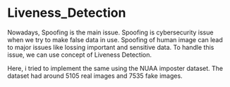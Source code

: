 # Liveness_Detection

Nowadays, Spoofing is the main issue. Spoofing is cybersecurity issue when we try to make false data in use. Spoofing of human image can lead to major issues like lossing important and sensitive data. To handle this issue, we can use concept of Liveness Detection.

Here, i tried to implement the same using the NUAA imposter dataset. The dataset had around 5105 real images and 7535 fake images.


